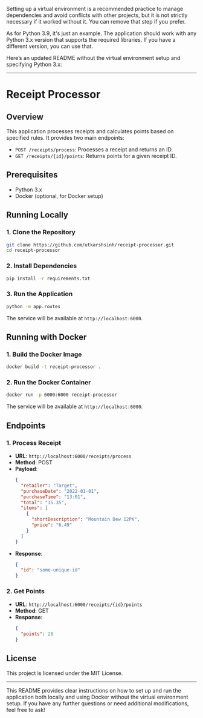 Setting up a virtual environment is a recommended practice to manage dependencies and avoid conflicts with other projects, but it is not strictly necessary if it worked without it. You can remove that step if you prefer.

As for Python 3.9, it's just an example. The application should work with any Python 3.x version that supports the required libraries. If you have a different version, you can use that.

Here’s an updated README without the virtual environment setup and specifying Python 3.x:

---

# Receipt Processor

## Overview
This application processes receipts and calculates points based on specified rules. It provides two main endpoints:
- `POST /receipts/process`: Processes a receipt and returns an ID.
- `GET /receipts/{id}/points`: Returns points for a given receipt ID.

## Prerequisites
- Python 3.x
- Docker (optional, for Docker setup)

## Running Locally

### 1. Clone the Repository
```sh
git clone https://github.com/utkarshsinh/receipt-processor.git
cd receipt-processor
```

### 2. Install Dependencies
```sh
pip install -r requirements.txt
```

### 3. Run the Application
```sh
python -m app.routes
```

The service will be available at `http://localhost:6000`.

## Running with Docker

### 1. Build the Docker Image
```sh
docker build -t receipt-processor .
```

### 2. Run the Docker Container
```sh
docker run -p 6000:6000 receipt-processor
```

The service will be available at `http://localhost:6000`.

## Endpoints

### 1. Process Receipt
- **URL**: `http://localhost:6000/receipts/process`
- **Method**: POST
- **Payload**:
  ```json
  {
    "retailer": "Target",
    "purchaseDate": "2022-01-01",
    "purchaseTime": "13:01",
    "total": "35.35",
    "items": [
      {
        "shortDescription": "Mountain Dew 12PK",
        "price": "6.49"
      }
    ]
  }
  ```
- **Response**:
  ```json
  {
    "id": "some-unique-id"
  }
  ```

### 2. Get Points
- **URL**: `http://localhost:6000/receipts/{id}/points`
- **Method**: GET
- **Response**:
  ```json
  {
    "points": 28
  }
  ```

## License
This project is licensed under the MIT License.

---

This README provides clear instructions on how to set up and run the application both locally and using Docker without the virtual environment setup. If you have any further questions or need additional modifications, feel free to ask!
